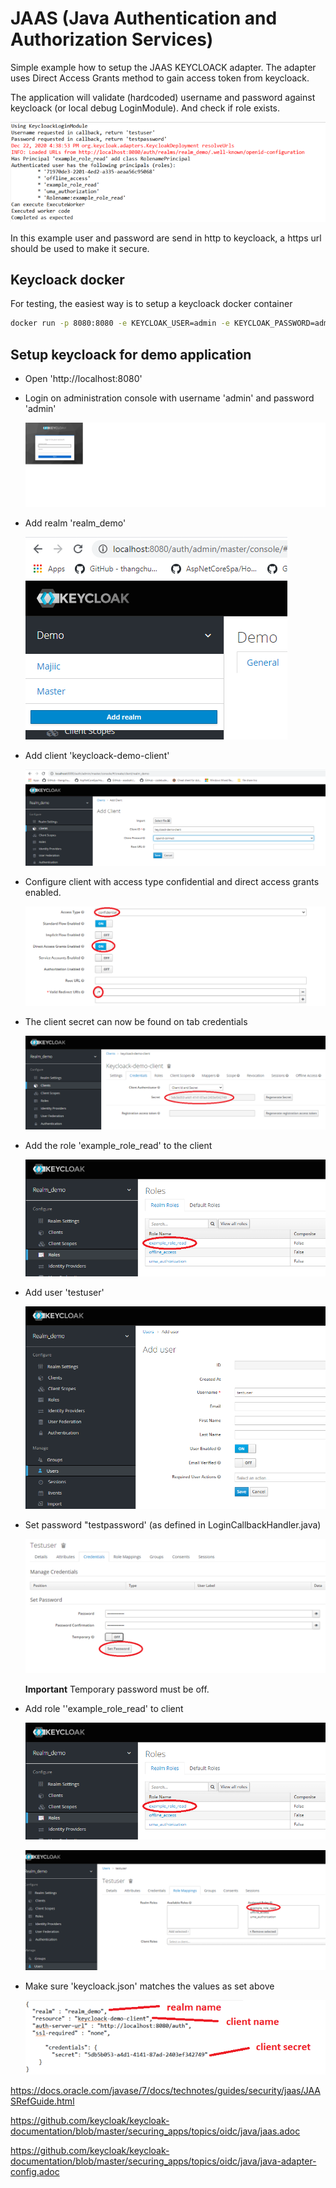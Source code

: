 #  **JAAS (Java Authentication and Authorization Services)**

Simple example how to setup the JAAS KEYCLOACK adapter. The adapter uses Direct Access Grants method to gain access token from keycloack.

The application will validate (hardcoded) username and password against keycloack  (or local debug LoginModule). And check if role exists.

![](doc/images/application_output.png)

In this example user and password are send in http to keycloack, a https url should be used to make it secure.

## Keycloack docker

For testing, the easiest way is to setup a keycloack docker container 

```bash
docker run -p 8080:8080 -e KEYCLOAK_USER=admin -e KEYCLOAK_PASSWORD=admin quay.io/keycloak/keycloak:12.0.1
```



## Setup keycloack for demo application

* Open 'http://localhost:8080'

* Login on administration console with username 'admin' and password 'admin'

  <img src="doc\images\login.png" alt="Login" />

* Add realm 'realm_demo'

  ![add_realm](doc/images/add_realm.png)

* Add client 'keycloack-demo-client'

  ![add_client](doc/images/add_client.png)

* Configure client with access type confidential and direct access grants enabled.

  ![](doc/images/settings_client.png)

* The client secret can now be found on tab credentials

  ![](doc/images/client_secret.png)

* Add the role 'example_role_read' to the client

  ![add_client](doc/images/client_add_role.png)

* Add user 'testuser'

  ![add_user](doc\images\add_user.png)

* Set password "testpassword' (as defined in LoginCallbackHandler.java)

  ![](doc/images/set_user_password.png)

  **Important** Temporary password must be off.

* Add role ''example_role_read' to client

  ![client_add_role](doc/images/client_add_role.png)

  ![client_add_role_to_user](doc/images/client_add_role_to_user.png)

  

* Make sure 'keycloack.json' matches the values as set above

  ![](doc/images/keyclock.png)





https://docs.oracle.com/javase/7/docs/technotes/guides/security/jaas/JAASRefGuide.html

https://github.com/keycloak/keycloak-documentation/blob/master/securing_apps/topics/oidc/java/jaas.adoc

https://github.com/keycloak/keycloak-documentation/blob/master/securing_apps/topics/oidc/java/java-adapter-config.adoc
